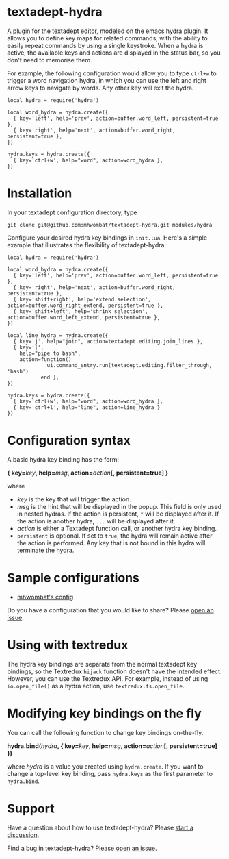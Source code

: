 # textadept-hydra

A plugin for the textadept editor, modeled on the emacs [hydra](https://github.com/abo-abo/hydra) plugin.
It allows you to define key maps for related commands, with the ability to easily repeat commands by using a single keystroke. 
When a hydra is active, the available keys and actions are displayed in the status bar,
so you don't need to memorise them.

For example, the following configuration would allow you to type `ctrl+w` to trigger a word navigation hydra,
in which you can use the left and right arrow keys to navigate by words.
Any other key will exit the hydra.

```
local hydra = require('hydra')

local word_hydra = hydra.create({
  { key='left', help='prev', action=buffer.word_left, persistent=true },
  { key='right', help='next', action=buffer.word_right, persistent=true },
})

hydra.keys = hydra.create({
  { key='ctrl+w', help="word", action=word_hydra },
})
```

# Installation

In your textadept configuration directory, type

    git clone git@github.com:mhwombat/textadept-hydra.git modules/hydra

Configure your desired hydra key bindings in `init.lua`.
Here's a simple example that illustrates the flexibility of textadept-hydra:

```
local hydra = require('hydra')

local word_hydra = hydra.create({
  { key='left', help='prev', action=buffer.word_left, persistent=true },
  { key='right', help='next', action=buffer.word_right, persistent=true },
  { key='shift+right', help='extend selection', action=buffer.word_right_extend, persistent=true },
  { key='shift+left', help='shrink selection', action=buffer.word_left_extend, persistent=true },
})

local line_hydra = hydra.create({
  { key='j', help="join", action=textadept.editing.join_lines },
  { key='|', 
    help="pipe to bash", 
    action=function()
             ui.command_entry.run(textadept.editing.filter_through, 'bash')
           end },
})

hydra.keys = hydra.create({
  { key='ctrl+w', help="word", action=word_hydra },
  { key='ctrl+l', help="line", action=line_hydra }
})
```

# Configuration syntax

A basic hydra key binding has the form:

**{ key=**_key_**, help=**_msg_**, action=**_action_**[, persistent=true] }**

where

- _key_ is the key that will trigger the action.
- _msg_ is the hint that will be displayed in the popup.
  This field is only used in nested hydras.
  If the action is persistent, `*` will be displayed after it.
  If the action is another hydra, `...` will be displayed after it.
- _action_ is either a Textadept function call, or another hydra key binding.
- `persistent` is optional. If set to `true`, the hydra will remain active after the action is performed.
  Any key that is not bound in this hydra will terminate the hydra.
  
# Sample configurations
  
- [mhwombat's config](https://github.com/mhwombat/dotWombat/blob/master/.config/textadept/init.lua)

Do you have a configuration that you would like to share? Please [open an issue](https://github.com/mhwombat/textadept-hydra/issues).

# Using with textredux

The hydra key bindings are separate from the normal textadept key bindings, 
so the Textredux `hijack` function doesn't have the intended effect.
However, you can use the Textredux API. 
For example, instead of using `io.open_file()` as a hydra action, use `textredux.fs.open_file`.

# Modifying key bindings on the fly

You can call the following function to change key bindings on-the-fly.

**hydra.bind(**_hydra_**, { key=**_key_**, help=**_msg_**, action=**_action_**[, persistent=true] })**

where _hydra_ is a value you created using `hydra.create`.
If you want to change a top-level key binding, pass `hydra.keys` as the first parameter to `hydra.bind`.

# Support

Have a question about how to use textadept-hydra? Please [start a discussion](https://github.com/mhwombat/textadept-hydra/discussions).

Find a bug in textadept-hydra? Please [open an issue](https://github.com/mhwombat/textadept-hydra/issues).
